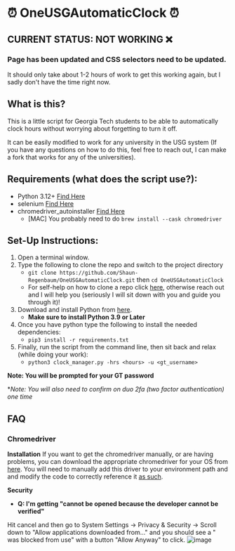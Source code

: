 # ⏰ OneUSGAutomaticClock ⏰
## CURRENT STATUS: NOT WORKING ❌
### Page has been updated and CSS selectors need to be updated.
It should only take about 1-2 hours of work to get this working again, but I sadly don't have the time right now.

## What is this?
This is a little script for Georgia Tech students to be able to automatically clock hours without worrying about forgetting to turn it off.

It can be easily modified to work for any university in the USG system 
(If you have any questions on how to do this, feel free to reach out, I can make a fork that works for any of the universities). 

## Requirements (what does the script use?):
- Python 3.12+ [Find Here](https://www.python.org)
- selenium [Find Here](https://www.selenium.dev/documentation/en/)
- chromedriver_autoinstaller [Find Here](https://pypi.org/project/chromedriver-autoinstaller/)
  - [MAC] You probably need to do `brew install --cask chromedriver`

## Set-Up Instructions: 

1. Open a terminal window.
1. Type the following to clone the repo and switch to the project directory
    * `git clone https://github.com/Shaun-Regenbaum/OneUSGAutomaticClock.git` then `cd OneUSGAutomaticClock` 
    * For self-help on how to clone a repo click [here](https://www.howtogeek.com/451360/how-to-clone-a-github-repository/), otherwise reach out and I will help you (seriously I will sit down with you and guide you through it)!
1. Download and install Python from [here](https://www.python.org/downloads/).
    * **Make sure to install Python 3.9 or Later**
1. Once you have python type the following to install the needed dependencies:
    * `pip3 install -r requirements.txt`
1. Finally, run the script from the command line, then sit back and relax (while doing your work):
    * `python3 clock_manager.py -hrs <hours> -u <gt_username>`

**Note: You will be prompted for your GT password**

**Note: You will also need to confirm on duo 2fa (two factor authentication) one time*
## FAQ

### Chromedriver

**Installation**
If you want to get the chromedriver manually, or are having problems, you can download the appropriate chromedriver for your OS from [here](https://sites.google.com/a/chromium.org/chromedriver/home). You will need to manually add this driver to your environment path and and modify the code to correctly reference it [as such](https://chromedriver.chromium.org/getting-started).

**Security**
- **Q: I'm getting "cannot be opened because the developer cannot be verified"**
  
Hit cancel and then go to System Settings -> Privacy & Security -> Scroll down to "Allow applications downloaded from..."  and you should see a "<application> was blocked from use" with a button "Allow Anyway" to click.
![image](https://github.com/RONNCC/OneUSGAutomaticClock/assets/1313566/d0be177c-1985-4d8e-977f-e89c0e6adc5c)


